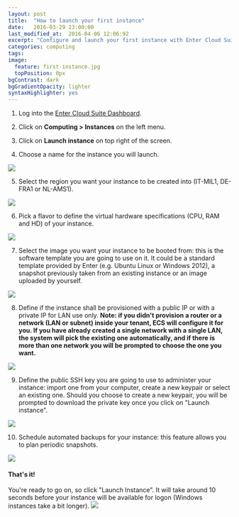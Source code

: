 ```yaml
---
layout: post
title:  "How to launch your first instance"
date:   2016-03-29 23:00:00
last_modified_at:  2016-04-06 12:06:92
excerpt: "Configure and launch your first instance with Enter Cloud Suite."
categories: computing
tags:
image:
  feature: first-instance.jpg
  topPosition: 0px
bgContrast: dark
bgGradientOpacity: lighter
syntaxHighlighter: yes
---
```

1. Log into the <a href="https://dashboard.entercloudsuite.com" target="_blank">Enter Cloud Suite Dashboard</a>.

2. Click on **Computing > Instances** on the left menu.

3. Click on **Launch instance** on top right of the screen.

4. Choose a name for the instance you will launch.
<img class="responsive-guide-img" src="{{ site.baseurl_posts_img }}ecs-computing-first-instance-03.png">

5. Select the region you want your instance to be created into (IT-MIL1, DE-FRA1 or NL-AMS1).
<img class="responsive-guide-img" src="{{ site.baseurl_posts_img }}ecs-computing-first-instance-04.png">

6. Pick a flavor to define the virtual hardware specifications (CPU, RAM and HD) of your instance.
<img class="responsive-guide-img" src="{{ site.baseurl_posts_img }}ecs-computing-first-instance-05.png">

7. Select the image you want your instance to be booted from: this is the software template you are going to use on it. It could be a standard template provided by Enter (e.g. Ubuntu Linux or Windows 2012), a snapshot previously taken from an existing instance or an image uploaded by yourself.
<img class="responsive-guide-img" src="{{ site.baseurl_posts_img }}ecs-computing-first-instance-06.png">

8. Define if the instance shall be provisioned with a public IP or with a private IP for LAN use only.
**Note: if you didn't provision a router or a network (LAN or subnet) inside your tenant, ECS will configure it for you. If you have already created a single network with a single LAN, the system will pick the existing one automatically, and if there is more than one network you will be prompted to choose the one you want.**
<img class="responsive-guide-img" src="{{ site.baseurl_posts_img }}ecs-computing-first-instance-07.png">

9. Define the public SSH key you are going to use to administer your instance: import one from your computer, create a new keypair or select an existing one. Should you choose to create a new keypair, you will be prompted to download the private key once you click on "Launch instance".
<img class="responsive-guide-img" src="{{ site.baseurl_posts_img }}ecs-computing-first-instance-08.png">

10. Schedule automated backups for your instance: this feature allows you to plan periodic snapshots.
<img class="responsive-guide-img" src="{{ site.baseurl_posts_img }}ecs-computing-first-instance-09.png">

#### That's it!

You're ready to go on, so click "Launch Instance". It will take around 10 seconds before your instance will be available for logon (Windows instances take a bit longer).
<img class="responsive-guide-img" src="{{ site.baseurl_posts_img }}ecs-computing-first-instance-10.png">